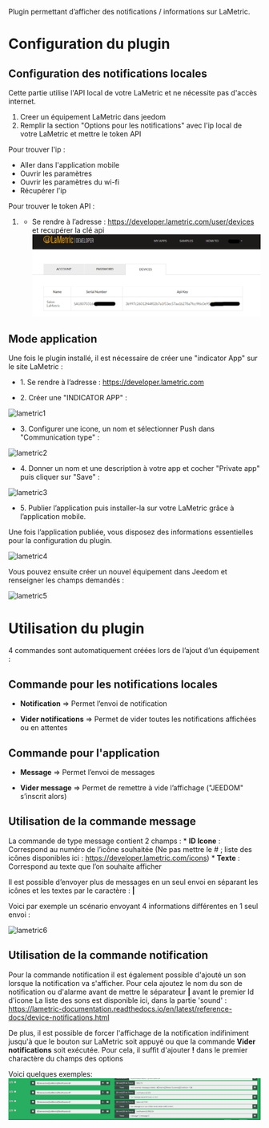 Plugin permettant d’afficher des notifications / informations sur
LaMetric.

Configuration du plugin 
=======================
## Configuration des notifications locales

Cette partie utilise l'API local de votre LaMetric et ne nécessite pas d'accès internet.
 
1. Creer un équipement LaMetric dans jeedom
2. Remplir la section "Options pour les notifications" avec l'ip local de votre LaMetric et mettre le token API

Pour trouver l'ip :
- Aller dans l'application mobile
- Ouvrir les paramètres
- Ouvrir les paramètres du wi-fi
- Récupérer l'ip

Pour trouver le token API :
1. -  Se rendre à l’adresse : <https://developer.lametric.com/user/devices> et recupérer la clé api
![lametricapikey](../images/lametric-site-apikey.png)

## Mode application

Une fois le plugin installé, il est nécessaire de créer une "indicator
App" sur le site LaMetric :

-   1\. Se rendre à l’adresse : <https://developer.lametric.com>

-   2\. Créer une "INDICATOR APP" :

![lametric1](../images/lametric1.png)

-   3\. Configurer une icone, un nom et sélectionner Push dans "Communication
    type" :

![lametric2](../images/lametric2.png)

-   4\. Donner un nom et une description à votre app et cocher "Private app"
    puis cliquer sur "Save" :

![lametric3](../images/lametric3.png)

-   5\. Publier l’application puis installer-la sur votre LaMetric grâce à
    l’application mobile.

Une fois l’application publiée, vous disposez des informations
essentielles pour la configuration du plugin.

![lametric4](../images/lametric4.png)

Vous pouvez ensuite créer un nouvel équipement dans Jeedom et renseigner
les champs demandés :

![lametric5](../images/lametric5.png)

Utilisation du plugin 
=====================

4 commandes sont automatiquement créées lors de l’ajout d’un équipement
:
## Commande pour les notifications locales
-   **Notification** ⇒ Permet l’envoi de notification

-   **Vider notifications** ⇒ Permet de vider toutes les notifications affichées ou en attentes

## Commande pour l'application
-   **Message** ⇒ Permet l’envoi de messages

-   **Vider message** ⇒ Permet de remettre à vide l’affichage ("JEEDOM"
    s’inscrit alors)


## Utilisation de la commande message
La commande de type message contient 2 champs : \* **ID Icone** :
Correspond au numéro de l’icône souhaitée (Ne pas mettre le \# ; liste
des icônes disponibles ici : <https://developer.lametric.com/icons>) \*
**Texte** : Correspond au texte que l’on souhaite afficher

Il est possible d’envoyer plus de messages en un seul envoi en séparant
les icônes et les textes par le caractère : **|**

Voici par exemple un scénario envoyant 4 informations différentes en 1
seul envoi :

![lametric6](../images/lametric6.png)

## Utilisation de la commande notification

Pour la commande notification il est également possible d'ajouté un son  lorsque la notification va s'afficher. Pour cela ajoutez le nom du son de notification ou d'alarme avant de mettre le séparateur **|** avant le premier Id d'icone
La liste des sons est disponible ici, dans la partie 'sound' : <https://lametric-documentation.readthedocs.io/en/latest/reference-docs/device-notifications.html> 

De plus, il est possible de forcer l'affichage de la notification indifiniment jusqu'à que le bouton sur LaMetric soit appuyé ou que la commande **Vider notifications** soit exécutée. Pour cela, il suffit d'ajouter **!** dans le premier charactère du champs des options

Voici quelques exemples:
![lametric-notifs-exemples](../images/lametric-notifs-exemples.png)
